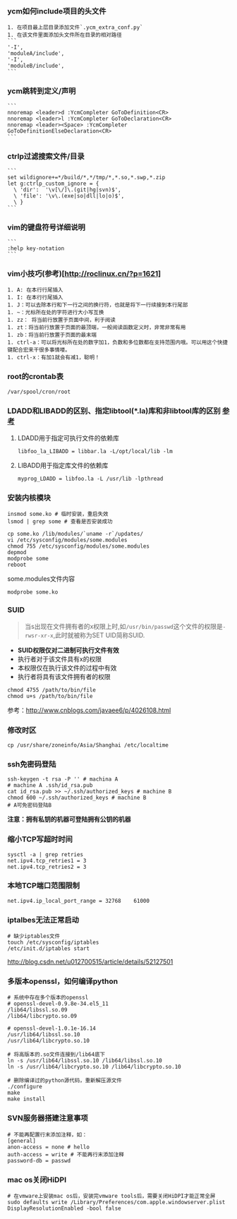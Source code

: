 ### ycm如何include项目的头文件
    1. 在项目最上层目录添加文件`.ycm_extra_conf.py`
    1. 在该文件里面添加头文件所在目录的相对路径
    ```
    '-I',
    'moduleA/include',
    '-I',
    'moduleB/include',
    ```

### ycm跳转到定义/声明
    ```
    nnoremap <leader>d :YcmCompleter GoToDefinition<CR>
    nnoremap <leader>l :YcmCompleter GoToDeclaration<CR>
    nnoremap <leader><Space> :YcmCompleter GoToDefinitionElseDeclaration<CR>
    ```

### ctrlp过滤搜索文件/目录
    ```
    set wildignore+=*/build/*,*/tmp/*,*.so,*.swp,*.zip
    let g:ctrlp_custom_ignore = {
      \ 'dir':  '\v[\/]\.(git|hg|svn)$',
      \ 'file': '\v\.(exe|so|dll|lo|o)$',
      \ }
    ```

### vim的键盘符号详细说明
    ```
    :help key-notation
    ```

### vim小技巧(参考)[http://roclinux.cn/?p=1621]
    1. A: 在本行行尾插入
    1. I: 在本行行尾插入
    1. J：可以去除本行和下一行之间的换行符，也就是将下一行续接到本行尾部
    1. ~：光标所在处的字符进行大小写互换
    1. zz： 将当前行放置于页面中间，利于阅读
    1. zt：将当前行放置于页面的最顶端，一般阅读函数定义时，非常非常有用
    1. zb：将当前行放置于页面的最末端
    1. ctrl-a：可以将光标所在处的数字加1，负数和多位数都在支持范围内哦。可以用这个快捷键配合宏来干很多事情喽。
    1. ctrl-x：有加1就会有减1，聪明！

### root的crontab表
```
/var/spool/cron/root
```

### LDADD和LIBADD的区别、指定libtool(*.la)库和非libtool库的区别 [参考](https://stackoverflow.com/questions/23685981/what-is-the-difference-between-ldadd-and-libadd)
1. LDADD用于指定可执行文件的依赖库
    ```
    libfoo_la_LIBADD = libbar.la -L/opt/local/lib -lm
    ```
1. LIBADD用于指定库文件的依赖库
    ```
    myprog_LDADD = libfoo.la -L /usr/lib -lpthread
    ```

### 安装内核模块
```
insmod some.ko # 临时安装，重启失效
lsmod | grep some # 查看是否安装成功

cp some.ko /lib/modules/`uname -r`/updates/
vi /etc/sysconfig/modules/some.modules
chmod 755 /etc/sysconfig/modules/some.modules
depmod
modprobe some
reboot
```
some.modules文件内容
```
modprobe some.ko
```
### SUID
>当s出现在文件拥有者的x权限上时,如`/usr/bin/passwd`这个文件的权限是`-rwsr-xr-x`,此时就被称为SET UID简称SUID.

- **SUID权限仅对二进制可执行文件有效**
- 执行者对于该文件具有x的权限
- 本权限仅在执行该文件的过程中有效
- 执行者将具有该文件拥有者的权限

```
chmod 4755 /path/to/bin/file
chmod u+s /path/to/bin/file
```
参考：http://www.cnblogs.com/javaee6/p/4026108.html


### 修改时区
```
cp /usr/share/zoneinfo/Asia/Shanghai /etc/localtime
```


### ssh免密码登陆
```
ssh-keygen -t rsa -P '' # machina A
# machine A .ssh/id_rsa.pub
cat id_rsa.pub >> ~/.ssh/authorized_keys # machine B
chmod 600 ~/.ssh/authorized_keys # machine B
# A可免密码登陆B
```
**注意：拥有私钥的机器可登陆拥有公钥的机器**

### 缩小TCP写超时时间
```
sysctl -a | grep retries
net.ipv4.tcp_retries1 = 3
net.ipv4.tcp_retries2 = 3
```

### 本地TCP端口范围限制
```
net.ipv4.ip_local_port_range = 32768	61000
```

### iptalbes无法正常启动
```
# 缺少iptables文件
touch /etc/sysconfig/iptables
/etc/init.d/iptables start
```
http://blog.csdn.net/u012700515/article/details/52127501

### 多版本openssl，如何编译python
```
# 系统中存在多个版本的openssl
# openssl-devel-0.9.8e-34.el5_11
/lib64/libssl.so.09
/lib64/libcrypto.so.09

# openssl-devel-1.0.1e-16.14
/usr/lib64/libssl.so.10
/usr/lib64/libcrypto.so.10

# 将高版本的.so文件连接到/lib64底下
ln -s /usr/lib64/libssl.so.10 /lib64/libssl.so.10
ln -s /usr/lib64/libcrypto.so.10 /lib64/libcrypto.so.10

# 删除编译过的python源代码，重新解压源文件
./configure
make
make install
```

### SVN服务器搭建注意事项
```
# 不能再配置行末添加注释，如：
[general]
anon-access = none # hello
auth-access = write # 不能再行末添加注释
password-db = passwd
```

### mac os关闭HiDPI
```
# 在vmware上安装mac os后，安装完vmware tools后，需要关闭HiDPI才能正常全屏
sudo defaults write /Library/Preferences/com.apple.windowserver.plist DisplayResolutionEnabled -bool false
```
